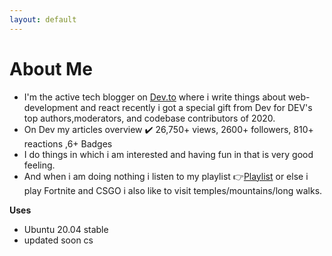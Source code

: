 ```yaml
---
layout: default
---
```


# About Me 
* I'm the active tech blogger on [Dev.to](https://dev.to/krishnakakade) where i write things about web-development and react recently i got a special gift from Dev for DEV's top authors,moderators,
and codebase contributors of 2020.
* On Dev my articles overview ✔️ 26,750+ views, 2600+ followers, 810+ reactions ,6+ Badges
* I do things in which i am interested and having fun in that is very good feeling.
* And when i am doing nothing i listen to my playlist 👉[Playlist](https://www.youtube.com/playlist?list=PLpgxnKQJjhelT86IP_4S-DNQWHNIpaxYo) or else i play Fortnite and CSGO
i also like to visit temples/mountains/long walks. 

**Uses**
* Ubuntu 20.04 stable
* updated soon cs
